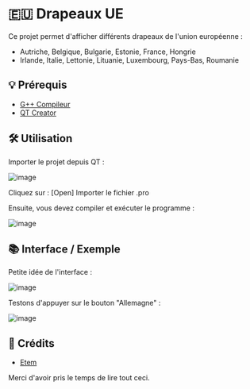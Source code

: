 # 🇪🇺 Drapeaux UE
Ce projet permet d'afficher différents drapeaux de l'union européenne :
- Autriche, Belgique, Bulgarie, Estonie, France, Hongrie
- Irlande, Italie, Lettonie, Lituanie, Luxembourg, Pays-Bas, Roumanie

## 💡 Prérequis
* [G++ Compileur](https://sourceforge.net/projects/mingw/)
* [QT Creator](https://doc.ubuntu-fr.org/qt-creator) 

## 🛠️ Utilisation
Importer le projet depuis QT : 

![image](https://github.com/user-attachments/assets/aa50ed87-2a01-4236-ba6a-03bb78d7c70a)

Cliquez sur : [Open]
Importer le fichier .pro

Ensuite, vous devez compiler et exécuter le programme : 

![image](https://github.com/user-attachments/assets/54d2fad9-8031-4162-897a-367d446caa88)

## 📚 Interface / Exemple

Petite idée de l'interface : 

![image](https://github.com/user-attachments/assets/e4204237-3c54-446d-bcfa-a52deb8b6989)

Testons d'appuyer sur le bouton "Allemagne" : 

![image](https://github.com/user-attachments/assets/1a26ba8d-5973-4cd5-84c2-93379e1eb66d)


## 📧 Crédits
* [Etem](https://github.com/Etem-Source)

Merci d'avoir pris le temps de lire tout ceci.
